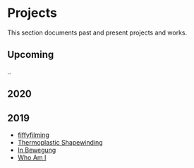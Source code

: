 # Projects

This section documents past and present projects and works. 

## Upcoming 

..

## 2020


## 2019
- [fiffyfilming](https://sites.google.com/prod/view/urburg/projekte/fiffyfilming)
- [Thermoplastic Shapewinding](https://sites.google.com/prod/view/urburg/projekte/thermoplastic-shapewinding)
- [In Bewegung](https://sites.google.com/prod/view/urburg/projekte/farbspritzer)
- [Who Am I](https://sites.google.com/prod/view/urburg/projekte/who-am-i)
